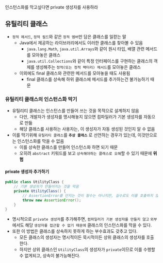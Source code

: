 인스턴스화를 막고싶다면 private 생성자를 사용하라
## 유틸리티 클래스
- `정적 메서드`, `정적 필드`와 같은 `정적 멤버`만 담은 클래스를 일컫는 말
	- Java에서 제공하는 라이브러리에서도 이러한 클래스를 찾아볼 수 있음
		- `java.lang.Math`, `java.util.Arrays`와 같이 원시 타입, 배열 관련 메서드를 모아놓은 클래스
		- `java.util.Collections`와 같이 특정 인터페이스를 구현하는 클래스의 객체를 생성해주는 `정적(또는 정적 팩터리) 메서드`를 모아놓은 클래스
	- 이외에도 final 클래스와 관련한 메서드를 모아놓을 때도 사용됨
		- final 클래스를 상속해 하위 클래스에 메서드를 추가하는건 불가능하기 때문
### 유틸리티 클래스의 인스턴스화 막기
- 유틸리티 클래스는 인스턴스를 만들어 쓰는 것을 목적으로 설계하지 않음
	- 다만, 개발자가 생성자를 명시해놓지 않으면 컴파일러가 기본 생성자를 자동으로 만듦
	- 해당 클래스를 사용하는 사용자는, 이 생성자가 자동 생성된 것인지 알 수 없음
- 이를 막기위해 `유틸리티 클래스`를 **`추상 클래스`** 로 선언하는 경우가 있는데, 이것만으로는 인스턴스화를 막을 수 없음
	- 이를 상속한 클래스를 만들어 인스턴스화 하면 되기 때문
	- 오히려 `abstract` 키워드를 보고 `상속해야하는 클래스로 오해`할 수 있기 때문에 **위험**
#### private 생성자 추가하기
```java
public class UtilityClass {
	// 기본 생성자가 만들어지는 것을 막음
	private UtilityClass() {
		// AssertionError를 던지는 것이 필수는 아니지만, 실수로도 이를 호출하지 않도록 해줌
		throw new AssertionError();
	}
}
```
- 명시적으로 `private 생성자`를 추가해주면, `컴파일러가 기본 생성자를 만들지 않고` `외부`에서도 해당 `생성자를 접근할 수 없기 때문에` 클래스의 인스턴스화를 막을 수 있다. 
- 또한 이 방법은 클래스를 상속하지 못하게 하는 부수효과도 갖추고 있다.
	- 모든 클래스의 생성자는 명시적이든 묵시적이든 상위 클래스의 생성자를 호출한다.
	- 하지만 상위 클래스인 `UtilityClass`의 생성자가 `private`이므로 이를 수행할 수 없게되고, 상속이 불가능해진다.